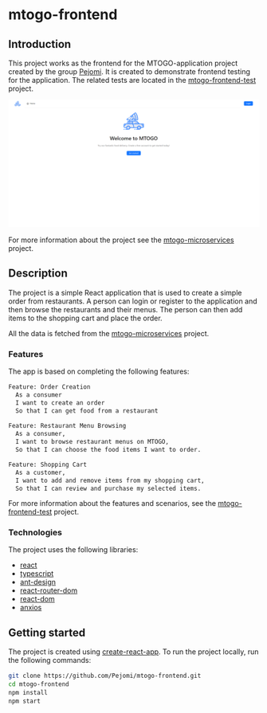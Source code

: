 # mtogo-frontend

## Introduction
This project works as the frontend for the MTOGO-application project created by the group [Pejomi](). It is created to demonstrate frontend testing for the application. The related tests are located in the [mtogo-frontend-test](https://github.com/Pejomi/mtogo-frontend-test.git) project.

![Alt text](<src/assets/images/front-page.png>)

For more information about the project see the [mtogo-microservices](https://github.com/Pejomi/mtogo-microservices.git) project.

## Description
The project is a simple React application that is used to create a simple order from restaurants. A person can login or register to the application and then browse the restaurants and their menus. The person can then add items to the shopping cart and place the order. 

All the data is fetched from the [mtogo-microservices](https://github.com/Pejomi/mtogo-microservices.git) project.

### Features
The app is based on completing the following features:

```gherkin
Feature: Order Creation
  As a consumer
  I want to create an order
  So that I can get food from a restaurant
```

```gherkin
Feature: Restaurant Menu Browsing
  As a consumer,
  I want to browse restaurant menus on MTOGO,
  So that I can choose the food items I want to order.
```

```gherkin
Feature: Shopping Cart
  As a customer,
  I want to add and remove items from my shopping cart,
  So that I can review and purchase my selected items.
```
For more information about the features and scenarios, see the [mtogo-frontend-test](https://github.com/Pejomi/mtogo-frontend-test.git) project.

### Technologies
The project uses the following libraries:
- [react](https://reactjs.org/)
- [typescript](https://www.typescriptlang.org/)
- [ant-design](https://ant.design/)
- [react-router-dom](https://reactrouter.com/web/guides/quick-start)
- [react-dom](https://reactjs.org/docs/react-dom.html)
- [anxios](https://www.npmjs.com/package/axios)



## Getting started
The project is created using [create-react-app](https://create-react-app.dev/). To run the project locally, run the following commands:

```bash
git clone https://github.com/Pejomi/mtogo-frontend.git
cd mtogo-frontend
npm install
npm start
```
